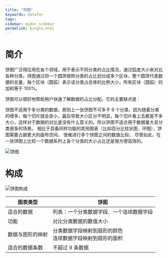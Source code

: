 ```yaml
---
title: "饼图"
keywords: datafor
tags:
sidebar: mydoc_sidebar
permalink: bingtu.html
---
```



# 简介

饼图广泛得应用在各个领域，用于表示不同分类的占比情况，通过弧度大小来对比各种分类。饼图通过将一个圆饼按照分类的占比划分成多个区块，整个圆饼代表数据的总量，每个区块（圆弧）表示该分类占总体的比例大小，所有区块（圆弧）的加和等于 100%。

饼图可以很好地帮助用户快速了解数据的占比分配。它的主要缺点是：

饼图不适用于多分类的数据，原则上一张饼图不可多于 9 个分类，因为随着分类的增多，每个切片就会变小，最后导致大小区分不明显，每个切片看上去都差不多大小，这样对于数据的对比是没有什么意义的。所以饼图不适合用于数据量大且分类很多的场景。
相比于具备同样功能的其他图表（比如百分比柱状图、环图），饼图需要占据更大的画布空间。
很难进行多个饼图之间的数值比较。
尽管如此，在一张饼图上比较一个数据系列上各个分类的大小占比还是很方便高效的。

![饼图](https://datafor123.github.io/images/shujuzujian/bingtu/1.png)

# 构成

![饼图构成](https://datafor123.github.io/images/shujuzujian/bingtu/2.png)

| 图表类型         | 饼图                                                         |
| ---------------- | ------------------------------------------------------------ |
| 适合的数据       | 列表：一个分类数据字段、一个连续数据字段                     |
| 功能             | 对比分类数据的数值大小                                       |
| 数据与图形的映射 | 分类数据字段映射到扇形的颜色<br/>连续数据字段映射到扇形的面积 |
| 适合的数据条数   | 不超过 9 条数据                                              |




